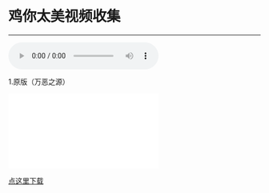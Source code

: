 <p><h1>鸡你太美视频收集</h1></p>
<hr>
 <audio controls>
  <source src="https://raw.githubusercontent.com/hplook233/hplook233.github.io/main/SWIN-S%20-%20%E5%8F%AA%E5%9B%A0%E4%BD%A0%E5%A4%AA%E7%BE%8E.mp3" type="audio/mpeg">
  <source src="https://raw.githubusercontent.com/hplook233/hplook233.github.io/main/SWIN-S%20-%20%E5%8F%AA%E5%9B%A0%E4%BD%A0%E5%A4%AA%E7%BE%8E.ogg" type="audio/ogg">
  <embed height="50" width="100" src="https://raw.githubusercontent.com/hplook233/hplook233.github.io/main/SWIN-S%20-%20%E5%8F%AA%E5%9B%A0%E4%BD%A0%E5%A4%AA%E7%BE%8E.mp3">
</audio>
<p>1.原版（万恶之源）</p>
<p><iframe src="//player.bilibili.com/player.html?aid=50183113&bvid=BV1Pb411G7ME&cid=87845846&page=1" scrolling="no" border="0" frameborder="no" framespacing="0" allowfullscreen="true"> </iframe></p>
<p><a href="https://raw.githubusercontent.com/hplook233/hplook233.github.io/main/%E9%B8%A1%E4%BD%A0%E5%A4%AA%E7%BE%8E%20%20%E5%8E%9F%E7%89%88%E8%A7%86%E9%A2%91.flv" target="_blank">点这里下载</a></p>
